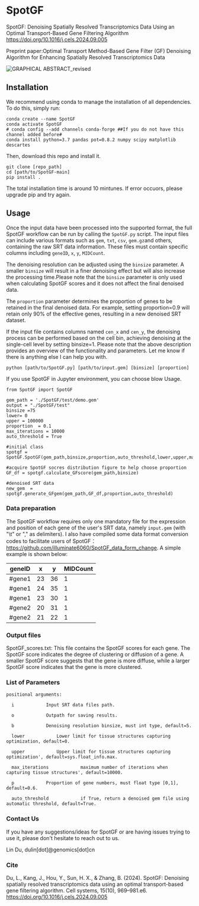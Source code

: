 # SpotGF
SpotGF: Denoising Spatially Resolved Transcriptomics Data Using an Optimal Transport-Based Gene Filtering Algorithm
https://doi.org/10.1016/j.cels.2024.09.005

Preprint paper:Optimal Transport Method-Based Gene Filter (GF) Denoising Algorithm for Enhancing Spatially Resolved Transcriptomics Data


![GRAPHICAL ABSTRACT_revised](https://github.com/user-attachments/assets/07108fa9-3784-4aa9-a2dd-1d23041a88dc)



## Installation
We recommend using conda to manage the installation of all dependencies. To do this, simply run:

```
conda create --name SpotGF
conda activate SpotGF
# conda config --add channels conda-forge ##If you do not have this channel added before#
conda install python=3.7 pandas pot=0.8.2 numpy scipy matplotlib descartes
```
Then, download this repo and install it.
```
git clone [repo_path]
cd [path/to/SpotGF-main]
pip install .
```

The total installation time is around 10 mintunes. If error occuors, please upgrade pip and try again.


## Usage
Once the input data have been processed into the supported format, the full SpotGF workflow can be run by calling the `SpotGF.py` script. The input files can include various formats such as `gem`, `txt`, `csv`, `gem.gz`and others, containing the raw SRT data information. These files must contain specific columns including `geneID`, `x`, `y`, `MIDCount`. 

The denoising resolution can be adjusted using the `binsize` parameter. A smaller `binsize` will result in a finer denoising effect but will also increase the processing time.Please note that the `binsize` parameter is only used when calculating SpotGF scores and it does not affect the final denoised data.

The `proportion` parameter determines the proportion of genes to be retained in the final denoised data. For example, setting proportion=0.9 will retain only 90% of the effective genes, resulting in a new denoised SRT dataset. 

If the input file contains columns named `cen_x` and `cen_y`, the denoising process can be performed based on the cell bin, achieving denoising at the single-cell level by setting binsize=1. Please note that the above description provides an overview of the functionality and parameters. Let me know if there is anything else I can help you with.

```
python [path/to/SpotGF.py] [path/to/input.gem] [binsize] [proportion]
```

If you use SpotGF in Jupyter environment, you can choose blow Usage.

```
from SpotGF import SpotGF	

gem_path = './SpotGF/test/demo.gem' 
output = "./SpotGF/test"
binsize =75
lower= 0
upper = 100000
proportion  = 0.1
max_iterations = 10000
auto_threshold = True

#initial class
spotgf = SpotGF.SpotGF(gem_path,binsize,proportion,auto_threshold,lower,upper,max_iterations,output)

#acquire SpotGF socres distribution figure to help choose proportion 
GF_df = spotgf.calculate_GFscore(gem_path,binsize)

#denoised SRT data
new_gem  = spotgf.generate_GFgem(gem_path,GF_df,proportion,auto_threshold)
```


### Data preparation
The SpotGF workflow requires only one mandatory file for the expression and position of each gene of the user's SRT data, namely `input.gem` (with "\t" or "," as delimiters).
I also have compiled some data format conversion codes to facilitate users of SpotGF：https://github.com/illuminate6060/SpotGF_data_form_change.
A simple example is shown below:

|geneID|x|y|MIDCount|
|-----|-----|-----|-----|
|#gene1|23|36|1|
|#gene1|24|35|1|
|#gene1|23|30|1|
|#gene2|20|31|1|
|#gene2|21|22|1|


### Output files
SpotGF_scores.txt: This file contains the SpotGF scores for each gene. The SpotGF score indicates the degree of clustering or diffusion of a gene. A smaller SpotGF score suggests that the gene is more diffuse, while a larger SpotGF score indicates that the gene is more clustered.


### List of Parameters
```
positional arguments:

  i            Input SRT data files path.

  o            Outpath for saving results.
    
  b            Denoising resolution binsize, must int type, default=5.

  lower            Lower limit for tissue structures capturing optimization, default=0.

  upper            Upper limit for tissue structures capturing optimization', default=sys.float_info.max.

  max_iterations            maximum number of iterations when capturing tissue structures', default=10000.

  p            Proportion of gene numbers, must float type [0,1], default=0.6.

  auto_threshold            if True, return a denoised gem file using automatic threshold, default=True.
```

### Contact Us
If you have any suggestions/ideas for SpotGF or are having issues trying to use it, please don't hesitate to reach out to us.

Lin Du, dulin[dot]@genomics[dot]cn 


### Cite
Du, L., Kang, J., Hou, Y., Sun, H. X., & Zhang, B. (2024). SpotGF: Denoising spatially resolved transcriptomics data using an optimal transport-based gene filtering algorithm. Cell systems, 15(10), 969–981.e6. https://doi.org/10.1016/j.cels.2024.09.005
